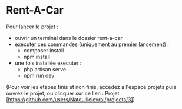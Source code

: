 # Rent-A-Car

Pour lancer le projet : 
  - ouvrir un terminal dans le dossier rent-a-car
  - executer ces commandes (uniquement au premier lancement) :
    -  composer install
    -  npm install
  - une fois installée executer :
    -  php artisan serve
    -  npm run dev

(Pour voir les etapes finis et non finis, accedez a l'espace projets puis ouvrez le projet, ou clicquer sur ce lien : Projet [https://github.com/users/Natouillelevrai/projects/3])
